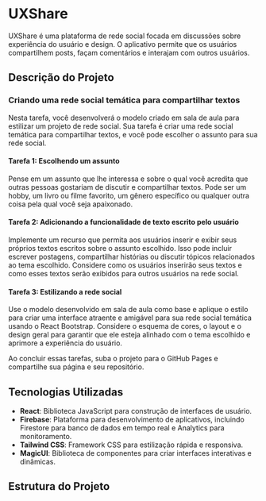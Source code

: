 # UXShare

UXShare é uma plataforma de rede social focada em discussões sobre experiência do usuário e design. O aplicativo permite que os usuários compartilhem posts, façam comentários e interajam com outros usuários.

## Descrição do Projeto

### Criando uma rede social temática para compartilhar textos

Nesta tarefa, você desenvolverá o modelo criado em sala de aula para estilizar um projeto de rede social. Sua tarefa é criar uma rede social temática para compartilhar textos, e você pode escolher o assunto para sua rede social.

#### Tarefa 1: Escolhendo um assunto
Pense em um assunto que lhe interessa e sobre o qual você acredita que outras pessoas gostariam de discutir e compartilhar textos. Pode ser um hobby, um livro ou filme favorito, um gênero específico ou qualquer outra coisa pela qual você seja apaixonado.

#### Tarefa 2: Adicionando a funcionalidade de texto escrito pelo usuário
Implemente um recurso que permita aos usuários inserir e exibir seus próprios textos escritos sobre o assunto escolhido. Isso pode incluir escrever postagens, compartilhar histórias ou discutir tópicos relacionados ao tema escolhido. Considere como os usuários inserirão seus textos e como esses textos serão exibidos para outros usuários na rede social.

#### Tarefa 3: Estilizando a rede social
Use o modelo desenvolvido em sala de aula como base e aplique o estilo para criar uma interface atraente e amigável para sua rede social temática usando o React Bootstrap. Considere o esquema de cores, o layout e o design geral para garantir que ele esteja alinhado com o tema escolhido e aprimore a experiência do usuário.

Ao concluir essas tarefas, suba o projeto para o GitHub Pages e compartilhe sua página e seu repositório.

## Tecnologias Utilizadas

- **React**: Biblioteca JavaScript para construção de interfaces de usuário.
- **Firebase**: Plataforma para desenvolvimento de aplicativos, incluindo Firestore para banco de dados em tempo real e Analytics para monitoramento.
- **Tailwind CSS**: Framework CSS para estilização rápida e responsiva.
- **MagicUI**: Biblioteca de componentes para criar interfaces interativas e dinâmicas.

## Estrutura do Projeto

